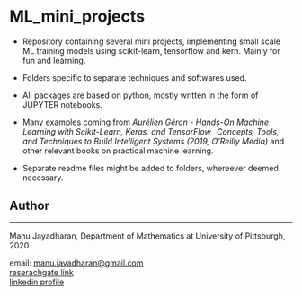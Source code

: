 # ML_mini_projects  
- Repository containing several mini projects, implementing small scale ML training models using scikit-learn, tensorflow and kern. Mainly for fun and learning.

- Folders specific to separate techniques and softwares used.  
- All packages are based on python, mostly written in the form of  JUPYTER notebooks.  
- Many examples coming from *Aurélien Géron - Hands-On Machine Learning with Scikit-Learn, Keras, and TensorFlow_ Concepts, Tools, and Techniques to Build Intelligent Systems (2019, O’Reilly Media)* and other relevant books on practical machine learning. 
- Separate readme files might be added to folders, whereever deemed necessary.


## Author
-----------
Manu Jayadharan, Department of Mathematics at University of Pittsburgh, 2020

email: [manu.jayadharan@gmail.com](mailto:manu.jayadharan@gmail.com)  
[reserachgate link](https://www.researchgate.net/profile/Manu_Jayadharan)  
[linkedin profile](https://www.linkedin.com/in/manu-jayadharan/)


